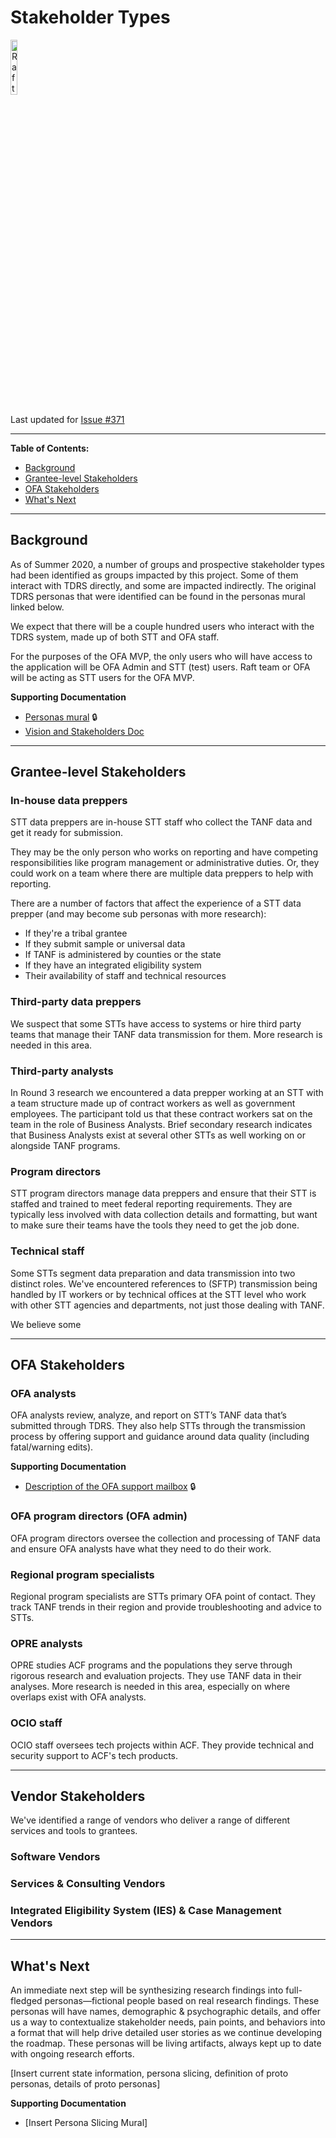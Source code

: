 # Stakeholder Types

<img src="https://goraft.tech/assets/logo.png" width="15%" height="auto" alt="Raft LLC Logo">

Last updated for [Issue #371](https://github.com/raft-tech/TANF-app/issues/371)

---

**Table of Contents:**

- [Background](#background)
- [Grantee-level Stakeholders](#grantee-level-stakeholders)
- [OFA Stakeholders](#ofa-stakeholders)
- [What's Next](#whats-next)

---

## Background

As of Summer 2020, a number of groups and prospective stakeholder types had been identified as groups impacted by this project. Some of them interact with TDRS directly, and some are impacted indirectly. The original TDRS personas that were identified can be found in the personas mural linked below.

We expect that there will be a couple hundred users who interact with the TDRS system, made up of both STT and OFA staff.

For the purposes of the OFA MVP, the only users who will have access to the application will be OFA Admin and STT (test) users.  Raft team or OFA will be acting as STT users for the OFA MVP.

**Supporting Documentation**

- [Personas mural](https://app.mural.co/t/officeoffamilyassistance2744/m/gsa6/1592254280716/2ae8293a3233a95941d548cda4f373faab96b40b) :lock:
- [Vision and Stakeholders Doc](https://github.com/HHS/TANF-app/blob/main/docs/Product-Strategy/Vision-and-Stakeholders.md)

---

## Grantee-level Stakeholders

### In-house data preppers 

STT data preppers are in-house STT staff who collect the TANF data and get it ready for submission. 

They may be the only person who works on reporting and have competing responsibilities like program management or administrative duties. Or, they could work on a team where there are multiple data preppers to help with reporting.

There are a number of factors that affect the experience of a STT data prepper (and may become sub personas with more research):

- If they're a tribal grantee
- If they submit sample or universal data
- If TANF is administered by counties or the state
- If they have an integrated eligibility system
- Their availability of staff and technical resources



### Third-party data preppers

We suspect that some STTs have access to systems or hire third party teams that manage their TANF data transmission for them. More research is needed in this area.



### Third-party analysts

In Round 3 research we encountered a data prepper working at an STT with a team structure made up of contract workers as well as government employees. The participant told us that these contract workers sat on the team in the role of Business Analysts. Brief secondary research indicates that Business Analysts exist at several other STTs as well working on or alongside TANF programs.



### Program directors

STT program directors manage data preppers and ensure that their STT is staffed and trained to meet federal reporting requirements. They are typically less involved with data collection details and formatting, but want to make sure their teams have the tools they need to get the job done.



### Technical staff

Some STTs segment data preparation and data transmission into two distinct roles. We've encountered references to (SFTP) transmission being handled by IT workers or by technical offices at the STT level who work with other STT agencies and departments, not just those dealing with TANF. 

We believe some 

---

## OFA Stakeholders

### OFA analysts

OFA analysts review, analyze, and report on STT’s TANF data that’s submitted through TDRS. They also help STTs through the transmission process by offering support and guidance around data quality (including fatal/warning edits). 

**Supporting Documentation**

- [Description of the OFA support mailbox](<https://hhsgov.sharepoint.com/:w:/r/sites/TANFDataPortalOFA-UserResearch/Shared%20Documents/User%20Research/OFA%20Resource%20Mailbox%20notes.docx?d=w2542a110040b44c1b82706a54c6ec9f2&csf=1&web=1&e=O5meXQ>) :lock:



### OFA program directors (OFA admin)

OFA program directors oversee the collection and processing of TANF data and ensure OFA analysts have what they need to do their work.



### Regional program specialists

Regional program specialists are STTs primary OFA point of contact. They track TANF trends in their region and provide troubleshooting and advice to STTs.



### OPRE analysts

OPRE studies ACF programs and the populations they serve through rigorous research and evaluation projects. They use TANF data in their analyses. More research is needed in this area, especially on where overlaps exist with OFA analysts.



### OCIO staff

OCIO staff oversees tech projects within ACF. They provide technical and security support to ACF's tech products.



---

## Vendor Stakeholders

We've identified a range of vendors who deliver a range of different services and tools to grantees. 

### Software Vendors



### Services & Consulting Vendors



### Integrated Eligibility System (IES) & Case Management Vendors



---

## What's Next

An immediate next step will be synthesizing research findings into full-fledged personas—fictional people based on real research findings. These personas will have names, demographic & psychographic details, and offer us a way to contextualize stakeholder needs, pain points, and behaviors into a format that will help drive detailed user stories as we continue developing the roadmap. These personas will be living artifacts, always kept up to date with ongoing research efforts.

[Insert current state information, persona slicing, definition of proto personas, details of proto personas]

**Supporting Documentation**

- [Insert Persona Slicing Mural]